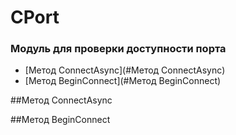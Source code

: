 # CPort

### Модуль для проверки доступности порта

- [Метод ConnectAsync](#Метод ConnectAsync)
- [Метод BeginConnect](#Метод BeginConnect)

##Метод ConnectAsync

##Метод BeginConnect
